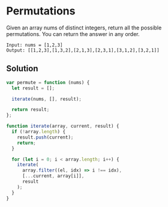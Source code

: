 # Permutations

Given an array nums of distinct integers, return all the possible permutations. You can return the answer in any order.

```
Input: nums = [1,2,3]
Output: [[1,2,3],[1,3,2],[2,1,3],[2,3,1],[3,1,2],[3,2,1]]
```

## Solution

```js
var permute = function (nums) {
  let result = [];

  iterate(nums, [], result);

  return result;
};

function iterate(array, current, result) {
  if (!array.length) {
    result.push(current);
    return;
  }

  for (let i = 0; i < array.length; i++) {
    iterate(
      array.filter((el, idx) => i !== idx),
      [...current, array[i]],
      result
    );
  }
}
```
